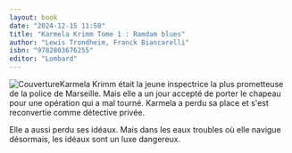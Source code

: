 ```yaml
---
layout: book
date: "2024-12-15 11:58"
title: "Karmela Krimm Tome 1 : Ramdam blues"
author: "Lewis Trondheim, Franck Biancarelli"
isbn: "9782803676255"
editor: "Lombard"
---
```

![Couverture](/img/9782803676255.jpeg)Karmela Krimm était la jeune inspectrice la plus prometteuse de la police de Marseille. Mais elle a un jour accepté de porter le chapeau pour une opération qui a mal tourné. Karmela a perdu sa place et s'est reconvertie comme détective privée.

Elle a aussi perdu ses idéaux. Mais dans les eaux troubles où elle navigue désormais, les idéaux sont un luxe dangereux.
